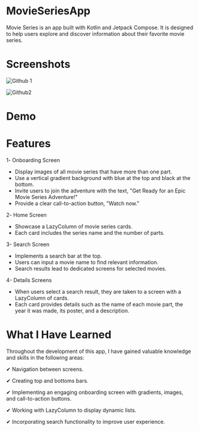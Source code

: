 # MovieSeriesApp

Movie Series is an app built with Kotlin and Jetpack Compose. It is designed to help users explore and discover information about their favorite movie series.

# Screenshots

![Github 1](https://github.com/AmiraMohamed745/MovieSeriesApp/assets/109589388/c7e9c05b-d1f7-4eb4-8a21-70a6e546a3c9) 

![Github2](https://github.com/AmiraMohamed745/MovieSeriesApp/assets/109589388/695ed275-ce8c-4adc-b156-2b927330a517)


# Demo

# Features

1️- Onboarding Screen
* Display images of all movie series that have more than one part.
* Use a vertical gradient background with blue at the top and black at the bottom.
* Invite users to join the adventure with the text, "Get Ready for an Epic Movie Series Adventure!"
* Provide a clear call-to-action button, "Watch now."
  
2️- Home Screen
* Showcase a LazyColumn of movie series cards.
* Each card includes the series name and the number of parts.
  
3- Search Screen
* Implements a search bar at the top.
* Users can input a movie name to find relevant information.
* Search results lead to dedicated screens for selected movies.
  
4- Details Screens
* When users select a search result, they are taken to a screen with a LazyColumn of cards.
* Each card provides details such as the name of each movie part, the year it was made, its poster, and a description.

# What I Have Learned

Throughout the development of this app, I have gained valuable knowledge and skills in the following areas:

✔ Navigation between screens.

✔ Creating top and bottoms bars.

✔ Implementing an engaging onboarding screen with gradients, images, and call-to-action buttons.

✔ Working with LazyColumn to display dynamic lists.

✔ Incorporating search functionality to improve user experience.
